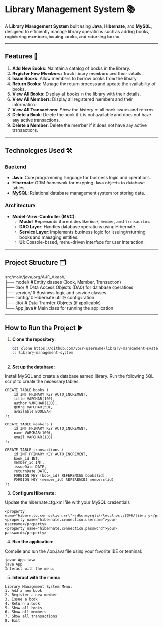 # Library Management System 📚

A **Library Management System** built using **Java**, **Hibernate**, and **MySQL**, designed to efficiently manage library operations such as adding books, registering members, issuing books, and returning books.

---

## Features 🚀

1. **Add New Books**: Maintain a catalog of books in the library.
2. **Register New Members**: Track library members and their details.
3. **Issue Books**: Allow members to borrow books from the library.
4. **Return Books**: Manage the return process and update the availability of books.
5. **View All Books**: Display all books in the library with their details.
6. **View All Members**: Display all registered members and their information.
7. **View All Transactions**: Show the history of all book issues and returns.
8. **Delete a Book**: Delete the book if it is not available and does not have any active transactions.
9. **Delete a Member**: Delete the member if it does not have any active transactions.

---

## Technologies Used 🛠️

### Backend
- **Java**: Core programming language for business logic and operations.
- **Hibernate**: ORM framework for mapping Java objects to database tables.
- **MySQL**: Relational database management system for storing data.

### Architecture
- **Model-View-Controller (MVC)**: 
  - **Model**: Represents the entities like `Book`, `Member`, and `Transaction`.
  - **DAO Layer**: Handles database operations using Hibernate.
  - **Service Layer**: Implements business logic for issuing/returning books and managing entities.
  - **UI**: Console-based, menu-driven interface for user interaction.

---

## Project Structure 🗂️
src/main/java/org/AJP_Akash/ <br>
                             ├── model/ # Entity classes (Book, Member, Transaction) <br>
                             ├── dao/ # Data Access Objects (DAO) for database operations<br> 
                             ├── service/ # Business logic and service classes <br>
                             ├── config/ # Hibernate utility configuration <br>
                             ├── dto/ # Data Transfer Objects (if applicable) <br>
                             └── App.java # Main class for running the application<br>

---

## How to Run the Project ▶️

1. **Clone the repository**:
   ```bash
   git clone https://github.com/your-username/library-management-system.git
   cd library-management-system
                             
2.  **Set up the database:**

Install MySQL and create a database named library.
Run the following SQL script to create the necessary tables:

```
CREATE TABLE books (
    id INT PRIMARY KEY AUTO_INCREMENT,
    title VARCHAR(100),
    author VARCHAR(100),
    genre VARCHAR(50),
    available BOOLEAN
);

CREATE TABLE members (
    id INT PRIMARY KEY AUTO_INCREMENT,
    name VARCHAR(100),
    email VARCHAR(100)
);

CREATE TABLE transactions (
    id INT PRIMARY KEY AUTO_INCREMENT,
    book_id INT,
    member_id INT,
    issueDate DATE,
    returnDate DATE,
    FOREIGN KEY (book_id) REFERENCES books(id),
    FOREIGN KEY (member_id) REFERENCES members(id)
);
```

3.  **Configure Hibernate:**

Update the hibernate.cfg.xml file with your MySQL credentials:
```
<property name="hibernate.connection.url">jdbc:mysql://localhost:3306/library</property>
<property name="hibernate.connection.username">your-username</property>
<property name="hibernate.connection.password">your-password</property>
```
4.  **Run the application:**

Compile and run the App.java file using your favorite IDE or terminal:
```
javac App.java
java App
Interact with the menu:
```
5.  **Interact with the menu:**

```
Library Management System Menu:
1. Add a new book
2. Register a new member
3. Issue a book
4. Return a book
5. Show all books
6. Show all members
7. Show all transactions
8. Exit
```
